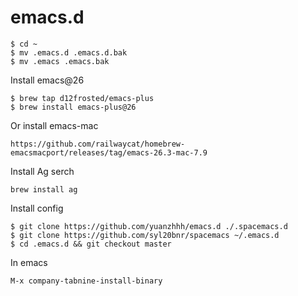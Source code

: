 # emacs.d
```
$ cd ~
$ mv .emacs.d .emacs.d.bak
$ mv .emacs .emacs.bak
```
Install emacs@26
```
$ brew tap d12frosted/emacs-plus
$ brew install emacs-plus@26
```
Or install emacs-mac
```
https://github.com/railwaycat/homebrew-emacsmacport/releases/tag/emacs-26.3-mac-7.9
```
Install Ag serch
```
brew install ag
```
Install config
```
$ git clone https://github.com/yuanzhhh/emacs.d ./.spacemacs.d
$ git clone https://github.com/syl20bnr/spacemacs ~/.emacs.d
$ cd .emacs.d && git checkout master
```
In emacs
```
M-x company-tabnine-install-binary
```

